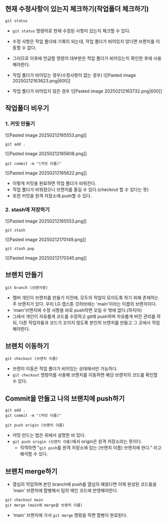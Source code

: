 
## 현재 수정사항이 있는지 체크하기(작업폴더 체크하기)
```
git status
```
- `git status` 명령어로 현재 수정된 사항이 있는지 체크할 수 있다.
- 수정 사항은 작업 폴더에 기록이 되는데, 작업 폴더가 비어있지 않다면 브랜치를 이동할 수 없다.
- 그러므로 이후에 언급할 명령어 대부분은 작업 폴더가 비어있는지 확인한 후에 사용해야한다.

- 작업 폴더가 비어있는 경우(수정사항이 없는 경우)
![[Pasted image 20250212163623.png|600]]

- 작업 폴더가 비어있지 않은 경우
![[Pasted image 20250212163732.png|600]]

## 작업폴더 비우기
### 1. 커밋 만들기

![[Pasted image 20250212165553.png]]


```
git add .
```
![[Pasted image 20250212165608.png]]

```
git commit -m "(커밋 이름)"
```
![[Pasted image 20250212165622.png]]

- 이렇게 커밋을 완료하면 작업 폴더가 비워진다.
- 작업 폴더가 비워졌으니 브랜치를 올길 수 있다.(checkout 할 수 있다는 뜻)
- 또한 커밋을 원격 저장소에 push할 수 있다.

### 2. stash에 저장하기

![[Pasted image 20250212165553.png]]

```
git stash
```
![[Pasted image 20250212170149.png]]

```
git stash pop
```
![[Pasted image 20250212170345.png]]
## 브랜치 만들기
```
git branch (브랜치명)
```
- 멤버 개인이 브랜치를 만들기 이전에, 모두의 작업이 모이도록 하기 위해 존재하는 주 브랜치가 있다. 우리 LG 캡스톤 깃허브에는 'main'이라는 이름의 브랜치이다.
- 'main'브랜치에 수정 사항을 바로 push하면 꼬일 수 밖에 없다.(하지마)
- 그래서 개인이 자유롭게 코드를 수정하고 git에 push하며 자유롭게 버전 관리를 하되, 다른 작업자들과 코드가 꼬이지 않도록 본인의 브랜치를 만들고 그 곳에서 작업해야한다.


## 브랜치 이동하기
```
git checkout (브랜치 이름)
```
- 브랜치 이동은 작업 폴더가 비어있는 상태에서만 가능하다.
- `git checkout` 명령어를 사용해 브랜치를 이동하면 해당 브랜치의 코드를 확인할 수 있다.

## Commit을 만들고 나의 브랜치에 push하기
```
git add .
git commit -m "(커밋 이름)"

git push origin (브랜치 이름)
```
- 커밋 만드는 법은 위에서 설명한 바 있다.
- `git push origin (브랜치 이름)`에서 origin은 원격 저장소라는 뜻이다.
	- 직역하면 "`git push`를 원격 저장소에 있는 (브랜치 이름) 브랜치에 한다." 라고 해석할 수 있다.
	
## 브랜치 merge하기
- 열심히 작업하며 본인 branch에 push를 열심히 해왔다면 이제 완성된 코드들을 'main' 브랜치에 합병해서 팀의 메인 코드에 반영해야한다.

```
git checkout main
git merge (main에 merge할 브랜치 이름)
```
- 'main' 브랜치에 가서 `git merge` 명령을 하면 합병이 완료된다.